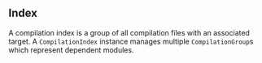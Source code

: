 ## Index
A compilation index is a group of all compilation files with an associated
target. A `CompilationIndex` instance manages multiple `CompilationGroup`s
which represent dependent modules.

